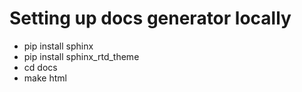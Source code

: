 # Setting up docs generator locally

- pip install sphinx
- pip install sphinx_rtd_theme
- cd docs
- make html
